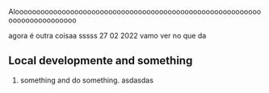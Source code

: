 Aloooooooooooooooooooooooooooooooooooooooooooooooooooooooooooooooooooooooooo


agora é outra coisaa 
sssss
27 02 2022  vamo ver no que da


## Local developmente and something

1. something and do something.
asdasdas